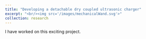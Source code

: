 ```yaml
---
title: "Developing a detachable dry coupled ultrasonic charger"
excerpt: "<br/><img src='/images/mechanicalWand.svg'>"
collection: research
---
```


I have worked on this exciting project.
